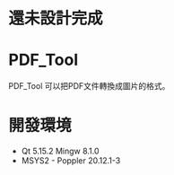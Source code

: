 # 還未設計完成
# PDF_Tool
PDF_Tool 可以把PDF文件轉換成圖片的格式。



# 開發環境 

* Qt 5.15.2 Mingw 8.1.0
* MSYS2 - Poppler 20.12.1-3

